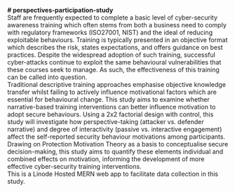 <b># perspectives-participation-study</b>
<br>
Staff are frequently expected to complete a basic level of cyber-security awareness training which often stems from both a business need to comply with regulatory frameworks (ISO27001, NIST) and the ideal of reducing exploitable behaviours. Training is typically presented in an objective format which describes the risk, states expectations, and offers guidance on best practices. Despite the widespread adoption of such training, successful cyber-attacks continue to exploit the same behavioural vulnerabilities that these courses seek to manage. As such, the effectiveness of this training can be called into question. 
<br>
Traditional descriptive training approaches emphasise objective knowledge transfer whilst failing to actively influence motivational factors which are essential for behavioural change. This study aims to examine whether narrative-based training interventions can better influence motivation to adopt secure behaviours. Using a 2x2 factorial design with control, this study will investigate how perspective-taking (attacker vs. defender narrative) and degree of interactivity (passive vs. interactive engagement) affect the self-reported security behaviour motivations among participants. Drawing on Protection Motivation Theory as a basis to conceptualise secure decision-making, this study aims to quantify these elements individual and combined effects on motivation, informing the development of more effective cyber-security training interventions.
<br>
This is a Linode Hosted MERN web app to facilitate data collection in this study. 
